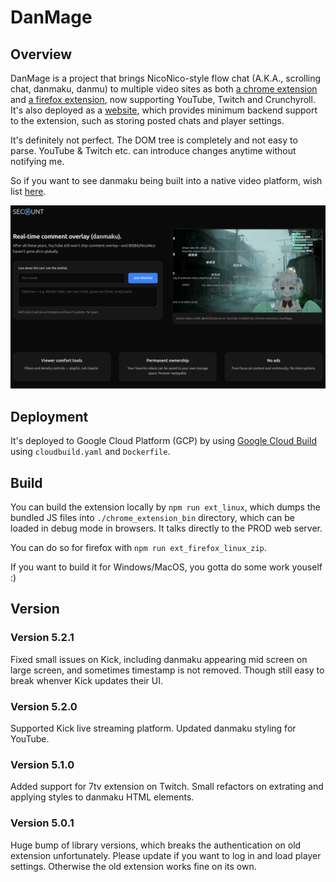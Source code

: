 # DanMage

## Overview

DanMage is a project that brings NicoNico-style flow chat (A.K.A., scrolling chat, danmaku, danmu) to multiple video sites as both [a chrome extension](https://chrome.google.com/webstore/detail/danmage/elhaopojedichjdgkglifmijgkeclalm) and [a firefox extension](https://addons.mozilla.org/en-US/firefox/addon/danmage), now supporting YouTube, Twitch and Crunchyroll. It's also deployed as a [website](https://www.danmage.com/), which provides minimum backend support to the extension, such as storing posted chats and player settings.

It's definitely not perfect. The DOM tree is completely and not easy to parse. YouTube & Twitch etc. can introduce changes anytime without notifying me.

So if you want to see danmaku being built into a native video platform, wish list [here](https://www.secount.com/danmaku).

![Secount wish list page](./danmaku_site.png)

## Deployment

It's deployed to Google Cloud Platform (GCP) by using [Google Cloud Build](https://cloud.google.com/build) using `cloudbuild.yaml` and `Dockerfile`.

## Build

You can build the extension locally by `npm run ext_linux`, which dumps the bundled JS files into `./chrome_extension_bin` directory, which can be loaded in debug mode in browsers. It talks directly to the PROD web server.

You can do so for firefox with `npm run ext_firefox_linux_zip`.

If you want to build it for Windows/MacOS, you gotta do some work youself :)

## Version

### Version 5.2.1

Fixed small issues on Kick, including danmaku appearing mid screen on large screen, and sometimes timestamp is not removed. Though still easy to break whenver Kick updates their UI.

### Version 5.2.0

Supported Kick live streaming platform. Updated danmaku styling for YouTube.

### Version 5.1.0

Added support for 7tv extension on Twitch. Small refactors on extrating and applying styles to danmaku HTML elements.

### Version 5.0.1

Huge bump of library versions, which breaks the authentication on old extension unfortunately. Please update if you want to log in and load player settings. Otherwise the old extension works fine on its own.
